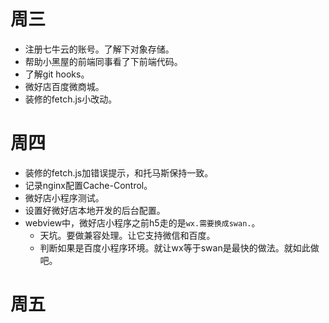 # 周三
* 注册七牛云的账号。了解下对象存储。
* 帮助小黑屋的前端同事看了下前端代码。
* 了解git hooks。
* 微好店百度微商城。
* 装修的fetch.js小改动。

# 周四
* 装修的fetch.js加错误提示，和托马斯保持一致。
* 记录nginx配置Cache-Control。
* 微好店小程序测试。
* 设置好微好店本地开发的后台配置。
* webview中，微好店小程序之前h5走的是```wx.需要换成swan.```。
    - 天坑。要做兼容处理。让它支持微信和百度。
    - 判断如果是百度小程序环境。就让wx等于swan是最快的做法。就如此做吧。

# 周五
